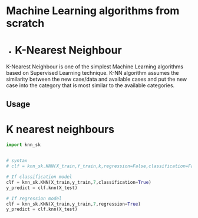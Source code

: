 # Machine Learning algorithms from scratch
- # K-Nearest Neighbour
K-Nearest Neighbour is one of the simplest Machine Learning algorithms based on Supervised Learning technique. K-NN algorithm assumes the similarity between the new case/data and available cases and put the new case into the category that is most similar to the available categories.
## Usage
# K nearest neighbours
```python
import knn_sk


# syntax
# clf = knn_sk.KNN(X_train,Y_train,k,regression=False,classification=False):

# If classification model
clf = knn_sk.KNN(X_train,y_train,7,classification=True)
y_predict = clf.knn(X_test)

# If regression model
clf = knn_sk.KNN(X_train,y_train,7,regression=True)
y_predict = clf.knn(X_test)


```